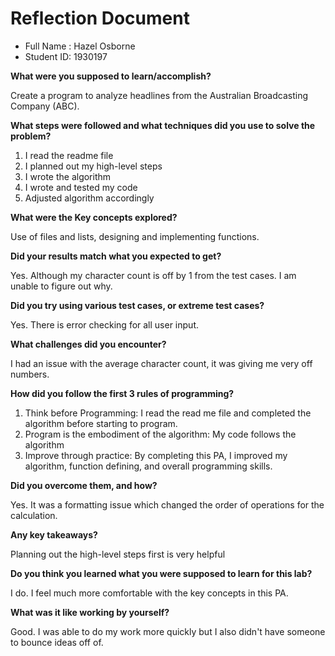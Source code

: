 # Reflection Document

* Full Name :  Hazel Osborne
* Student ID:  1930197

**What were you supposed to learn/accomplish?**

Create a program to analyze headlines from the Australian Broadcasting Company (ABC).

**What steps were followed and what techniques did you use to solve the problem?**

1. I read the readme file
2. I planned out my high-level steps
3. I wrote the algorithm
4. I wrote and tested my code
5. Adjusted algorithm accordingly

**What were the Key concepts explored?**

Use of files and lists, designing and implementing functions.

**Did your results match what you expected to get?**

Yes. Although my character count is off by 1 from the test cases. I am unable to figure out why. 

**Did you try using various test cases, or extreme test cases?**

Yes. There is error checking for all user input. 

**What challenges did you encounter?**

I had an issue with the average character count, it was giving me very off numbers.

**How did you follow the first 3 rules of programming?**

1. Think before Programming: I read the read me file and completed the algorithm before starting to program.
2. Program is the embodiment of the algorithm: My code follows the algorithm
3. Improve through practice: By completing this PA, I improved my algorithm, function defining, and overall programming skills. 

**Did you overcome them, and how?**

Yes. It was a formatting issue which changed the order of operations for the calculation.

**Any key takeaways?**

Planning out the high-level steps first is very helpful

**Do you think you learned what you were supposed to learn for this lab?**

I do. I feel much more comfortable with the key concepts in this PA.

**What was it like working by yourself?**

Good. I was able to do my work more quickly but I also didn't have someone to bounce ideas off of. 
